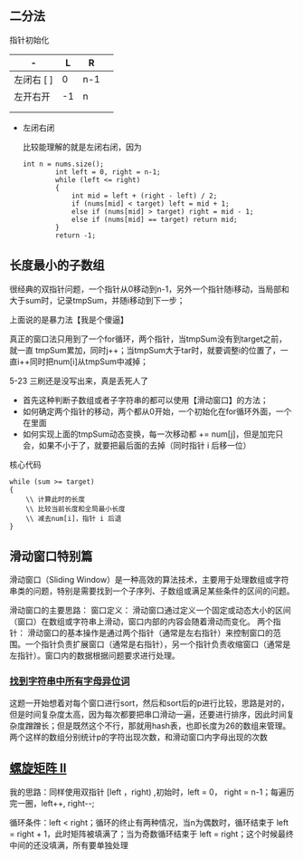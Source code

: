 

## 二分法

指针初始化

| -          | L    | R    |      |
| ---------- | ---- | ---- | ---- |
| 左闭右 [ ] | 0    | n-1  |      |
| 左开右开   | -1   | n    |      |
|            |      |      |      |
|            |      |      |      |



* 左闭右闭

  比较能理解的就是左闭右闭，因为

  ```
  int n = nums.size();
          int left = 0, right = n-1;
          while (left <= right)
          {
              int mid = left + (right - left) / 2;
              if (nums[mid] < target) left = mid + 1;
              else if (nums[mid] > target) right = mid - 1;
              else if (nums[mid] == target) return mid;
          }
          return -1;
  ```

  



## 长度最小的子数组

很经典的双指针问题，一个指针从0移动到n-1，另外一个指针随i移动，当局部和大于sum时，记录tmpSum，并随i移动到下一步；

上面说的是暴力法【我是个傻逼】

真正的窗口法只用到了一个for循环，两个指针，当tmpSum没有到target之前，就一直 tmpSum累加，同时j++；当tmpSum大于tar时，就要调整i的位置了，一直i++同时把num[i]从tmpSum中减掉；

5-23 三刷还是没写出来，真是丢死人了

* 首先这种判断子数组或者子字符串的都可以使用【滑动窗口】的方法；
* 如何确定两个指针的移动，两个都从0开始，一个初始化在for循环外面，一个在里面
* 如何实现上面的tmpSum动态变换，每一次移动都 += num[j]，但是加完只会，如果不小于了，就要把最后面的去掉（同时指针 i 后移一位）

核心代码

```
while (sum >= target)
{
	\\ 计算此时的长度
	\\ 比较当前长度和全局最小长度
	\\ 减去num[i]，指针 i 后退
}
```



## 滑动窗口特别篇

滑动窗口（Sliding Window）是一种高效的算法技术，主要用于处理数组或字符串类的问题，特别是需要找到一个子序列、子数组或满足某些条件的区间的问题。

 滑动窗口的主要思路：
 窗口定义：
滑动窗口通过定义一个固定或动态大小的区间（窗口）在数组或字符串上滑动，窗口内部的内容会随着滑动而变化。
两个指针：
滑动窗口的基本操作是通过两个指针（通常是左右指针）来控制窗口的范围。一个指针负责扩展窗口（通常是右指针），另一个指针负责收缩窗口（通常是左指针）。窗口内的数据根据问题要求进行处理。



### [找到字符串中所有字母异位词](https://leetcode.cn/problems/find-all-anagrams-in-a-string/)

这题一开始想着对每个窗口进行sort，然后和sort后的p进行比较，思路是对的，但是时间复杂度太高，因为每次都要把串口滑动一遍，还要进行排序，因此时间复杂度蹭蹭长；但是既然这个不行，那就用hash表，也即长度为26的数组来管理。两个这样的数组分别统计p的字符出现次数，和滑动窗口内字母出现的次数



## [螺旋矩阵 II](https://leetcode.cn/problems/spiral-matrix-ii/)

我的思路：同样使用双指针 [left ，right) ,初始时，left = 0， right = n-1；每遍历完一圈，left++, right--;

循环条件：left < right；循环的终止有两种情况，当n为偶数时，循环结束于 left = right + 1，此时矩阵被填满了；当为奇数循环结束于 left = right；这个时候最终中间的还没填满，所有要单独处理

